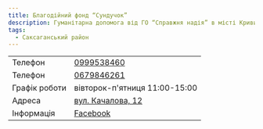 ```yaml
---
title: Благодійний фонд “Сундучок”
description: Гуманітарна допомога від ГО “Справжня надія” в місті Кривий Ріг, Саксаганський район, вулиця Качалова, 12
tags:
  - Саксаганський район
---
```


<div class="centers--block">

|   |   |
|---|---|
| Телефон  | <a href="tel:0999538460">0999538460</a>   |
| Телефон  | <a href="tel:0679846261">0679846261</a>   |
|Графік роботи   |  вівторок-п'ятниця 11:00-15:00 |
|Адреса | [вул. Качалова, 12](https://goo.gl/maps/UMwBw2b35YEcARhK6)  |
|Інформація | [Facebook](https://www.facebook.com/SYNDYCHOK.CF)  |

</div>
